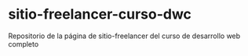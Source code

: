 # sitio-freelancer-curso-dwc
Repositorio de la página de sitio-freelancer del curso de desarrollo web completo
